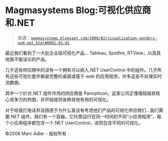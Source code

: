 <!--yml

分类：未分类

日期：2024-05-18 05:03:30

-->

# Magmasystems Blog:可视化供应商和.NET

> 来源：[`magmasystems.blogspot.com/2008/02/visualization-vendors-and-net.html#0001-01-01`](http://magmasystems.blogspot.com/2008/02/visualization-vendors-and-net.html#0001-01-01)

最近我们看到了一大批企业级可视化产品... Tableau, Spotfire, RTView，以及其他我不能谈论的产品。

几乎这些供应商中的没有一个拥有可以嵌入.NET UserControl 中的组件。几乎所有这些可视化套件都是完整的桌面或基于 web 的应用程序。许多这些不处理实时流数据。

其中一个针对.NET 组件市场的供应商是 Panopticon。这家公司正慢慢超越其核心竞争力的热图，并开始提供各种其他有用的可视化。

对于给我打电话并且困惑于为什么我没有考虑他们产品的可视化供应商们...我们需要.NET 组件。我们有一个容器，它托管运行在同一时间的不同“小应用程序”，每个小应用程序都包含一个.NET UserControl，进而包含不同的可视化。

©2008 Marc Adler - 版权所有
